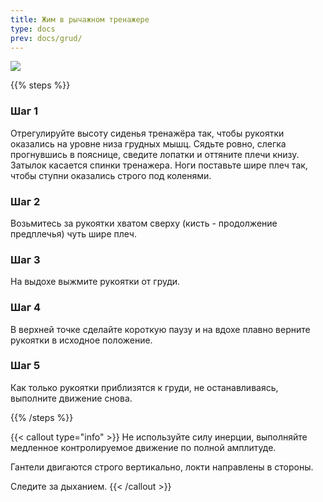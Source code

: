 ```yaml
---
title: Жим в рычажном тренажере
type: docs
prev: docs/grud/
---
```

![](https://github.com/user-attachments/assets/e6c69aa8-ce8f-45c1-8294-f5446737b4cc)


{{% steps %}}

### Шаг 1
Отрегулируйте высоту сиденья тренажёра так, чтобы рукоятки оказались на уровне низа грудных мышц. Сядьте ровно, слегка прогнувшись в пояснице, сведите лопатки и оттяните плечи книзу.
Затылок касается спинки тренажера. Ноги поставьте шире плеч так, чтобы ступни оказались строго под коленями. 

### Шаг 2
Возьмитесь за рукоятки хватом сверху (кисть - продолжение предплечья) чуть шире плеч.

### Шаг 3
На выдохе выжмите рукоятки от груди.

### Шаг 4
В верхней точке сделайте короткую паузу и на вдохе плавно верните рукоятки в исходное положение.

### Шаг 5
Как только рукоятки приблизятся к груди, не останавливаясь, выполните движение снова. 

{{% /steps %}}

{{< callout type="info" >}}
Не используйте силу инерции, выполняйте медленное контролируемое движение по полной амплитуде.

﻿﻿Гантели двигаются строго вертикально, локти направлены в стороны.

﻿﻿Следите за дыханием. 
{{< /callout >}}
